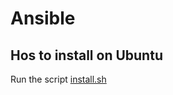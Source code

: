 # Ansible

## Hos to install on Ubuntu

Run the script [install.sh](https://github.com/leofds/notes/blob/master/ansible/install.sh)
